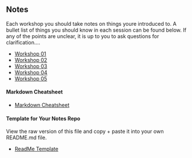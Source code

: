 ## Notes

Each workshop you should take notes on things youre introduced to. A bullet list of things you should know in each session can be found below. If any of the points are unclear, it is up to you to ask questions for clarification....

+ [Workshop 01](https://github.com/KyleGoslan/Digital-Media-Design/blob/master/Notes/01.md)
+ [Workshop 02](https://github.com/KyleGoslan/Digital-Media-Design/blob/master/Notes/02.md)
+ [Workshop 03](https://github.com/KyleGoslan/Digital-Media-Design/blob/master/Notes/03.md)
+ [Workshop 04](https://github.com/KyleGoslan/Digital-Media-Design/blob/master/Notes/04.md)
+ [Workshop 05](https://github.com/KyleGoslan/Digital-Media-Design/blob/master/Notes/05.md)

#### Markdown Cheatsheet
+ [Markdown Cheatsheet](https://guides.github.com/features/mastering-markdown/)

#### Template for Your Notes Repo
View the raw version of this file and copy + paste it into your own README.md file. 
+ [ReadMe Template](https://github.com/KyleGoslan/Digital-Media-Design/blob/master/Notes/Template.md)
